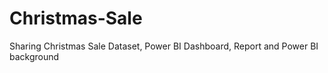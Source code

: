 # Christmas-Sale
Sharing Christmas Sale Dataset, Power BI Dashboard, Report and Power BI background
